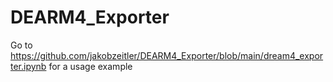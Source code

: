 # DEARM4_Exporter

Go to https://github.com/jakobzeitler/DEARM4_Exporter/blob/main/dream4_exporter.ipynb for a usage example
